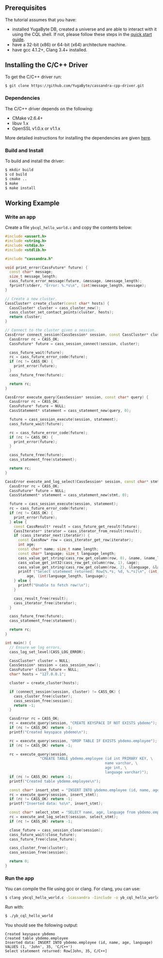 
## Prerequisites

The tutorial assumes that you have:

- installed YugaByte DB, created a universe and are able to interact with it using the CQL shell. If
  not, please follow these steps in the [quick start guide](../../../quick-start/test-cassandra).
- have a 32-bit (x86) or 64-bit (x64) architecture machine.
- have gcc 4.1.2+, Clang 3.4+ installed.

## Installing the C/C++ Driver

To get the C/C++ driver run: 

```sh
$ git clone https://github.com/YugaByte/cassandra-cpp-driver.git
```

### Dependencies

The C/C++ driver depends on the following:

- CMake v2.6.4+
- libuv 1.x
- OpenSSL v1.0.x or v1.1.x

More detailed instructions for installing the dependencies are 
given [here](https://docs.datastax.com/en/developer/cpp-driver/2.9/topics/building/#dependencies).

### Build and Install

To build and install the driver:

```sh
$ mkdir build
$ cd build
$ cmake ..
$ make
$ make install
```

## Working Example

### Write an app

Create a file `ybcql_hello_world.c` and copy the contents below:

```cpp
#include <assert.h>
#include <string.h>
#include <stdio.h>
#include <stdlib.h>

#include "cassandra.h"

void print_error(CassFuture* future) {
  const char* message;
  size_t message_length;
  cass_future_error_message(future, &message, &message_length);
  fprintf(stderr, "Error: %.*s\n", (int)message_length, message);
}

// Create a new cluster.
CassCluster* create_cluster(const char* hosts) {
  CassCluster* cluster = cass_cluster_new();
  cass_cluster_set_contact_points(cluster, hosts);
  return cluster;
}

// Connect to the cluster given a session.
CassError connect_session(CassSession* session, const CassCluster* cluster) {
  CassError rc = CASS_OK;
  CassFuture* future = cass_session_connect(session, cluster);

  cass_future_wait(future);
  rc = cass_future_error_code(future);
  if (rc != CASS_OK) {
    print_error(future);
  }
  cass_future_free(future);

  return rc;
}

CassError execute_query(CassSession* session, const char* query) {
  CassError rc = CASS_OK;
  CassFuture* future = NULL;
  CassStatement* statement = cass_statement_new(query, 0);

  future = cass_session_execute(session, statement);
  cass_future_wait(future);

  rc = cass_future_error_code(future);
  if (rc != CASS_OK) {
    print_error(future);
  }

  cass_future_free(future);
  cass_statement_free(statement);

  return rc;
}

CassError execute_and_log_select(CassSession* session, const char* stmt) { 
  CassError rc = CASS_OK;
  CassFuture* future = NULL;
  CassStatement* statement = cass_statement_new(stmt, 0);

  future = cass_session_execute(session, statement);
  rc = cass_future_error_code(future);
  if (rc != CASS_OK) {
    print_error(future);
  } else { 
    const CassResult* result = cass_future_get_result(future);
    CassIterator* iterator = cass_iterator_from_result(result);
    if (cass_iterator_next(iterator)) {
      const CassRow* row = cass_iterator_get_row(iterator);
      int age;
      const char* name; size_t name_length;
      const char* language; size_t language_length;
      cass_value_get_string(cass_row_get_column(row, 0), &name, &name_length);
      cass_value_get_int32(cass_row_get_column(row, 1), &age);
      cass_value_get_string(cass_row_get_column(row, 2), &language, &language_length);
      printf ("Select statement returned: Row[%.*s, %d, %.*s]\n", (int)name_length, name, 
          age, (int)language_length, language);
    } else {
      printf("Unable to fetch row!\n");
    }

    cass_result_free(result);
    cass_iterator_free(iterator);
  }

  cass_future_free(future);
  cass_statement_free(statement);

  return rc;
}

int main() {
  // Ensure we log errors.
  cass_log_set_level(CASS_LOG_ERROR);

  CassCluster* cluster = NULL;
  CassSession* session = cass_session_new();
  CassFuture* close_future = NULL;
  char* hosts = "127.0.0.1";

  cluster = create_cluster(hosts);

  if (connect_session(session, cluster) != CASS_OK) {
    cass_cluster_free(cluster);
    cass_session_free(session);
    return -1;
  }

  CassError rc = CASS_OK;
  rc = execute_query(session, "CREATE KEYSPACE IF NOT EXISTS ybdemo");
  if (rc != CASS_OK) return -1;
  printf("Created keyspace ybdemo\n");

  rc = execute_query(session, "DROP TABLE IF EXISTS ybdemo.employee");
  if (rc != CASS_OK) return -1;

  rc = execute_query(session,
                "CREATE TABLE ybdemo.employee (id int PRIMARY KEY, \
                                              name varchar, \
                                              age int, \
                                              language varchar)");
  if (rc != CASS_OK) return -1;
  printf("Created table ybdemo.employee\n");

  const char* insert_stmt = "INSERT INTO ybdemo.employee (id, name, age, language) VALUES (1, 'John', 35, 'C/C++')";
  rc = execute_query(session, insert_stmt);
  if (rc != CASS_OK) return -1;
  printf("Inserted data: %s\n", insert_stmt);

  const char* select_stmt = "SELECT name, age, language from ybdemo.employee WHERE id = 1";
  rc = execute_and_log_select(session, select_stmt);
  if (rc != CASS_OK) return -1;

  close_future = cass_session_close(session);
  cass_future_wait(close_future);
  cass_future_free(close_future);

  cass_cluster_free(cluster);
  cass_session_free(session);

  return 0;
}
```

### Run the app

You can compile the file using gcc or clang. 
For clang, you can use:

```sh
$ clang ybcql_hello_world.c -lcassandra -Iinclude -o yb_cql_hello_world
```

Run with:

```sh
$ ./yb_cql_hello_world
```

You should see the following output:

```
Created keyspace ybdemo
Created table ybdemo.employee
Inserted data: INSERT INTO ybdemo.employee (id, name, age, language) VALUES (1, 'John', 35, 'C/C++')
Select statement returned: Row[John, 35, C/C++]
```
